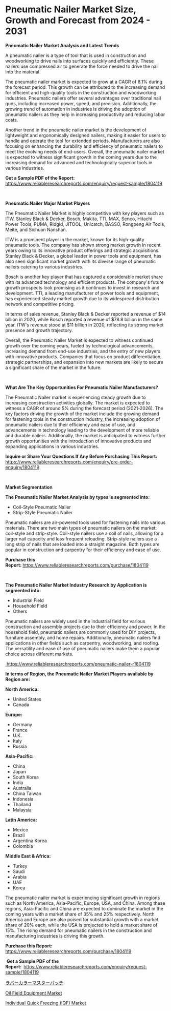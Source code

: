 <p><h1>Pneumatic Nailer Market Size, Growth and Forecast from 2024 - 2031</h1></p><p><strong>Pneumatic Nailer Market Analysis and Latest Trends</strong></p>
<p><p>A pneumatic nailer is a type of tool that is used in construction and woodworking to drive nails into surfaces quickly and efficiently. These nailers use compressed air to generate the force needed to drive the nail into the material.</p><p>The pneumatic nailer market is expected to grow at a CAGR of 8.1% during the forecast period. This growth can be attributed to the increasing demand for efficient and high-quality tools in the construction and woodworking industries. Pneumatic nailers offer several advantages over traditional nail guns, including increased power, speed, and precision. Additionally, the growing trend of automation in industries is driving the adoption of pneumatic nailers as they help in increasing productivity and reducing labor costs.</p><p>Another trend in the pneumatic nailer market is the development of lightweight and ergonomically designed nailers, making it easier for users to handle and operate the tool for extended periods. Manufacturers are also focusing on enhancing the durability and efficiency of pneumatic nailers to meet the evolving needs of end-users. Overall, the pneumatic nailer market is expected to witness significant growth in the coming years due to the increasing demand for advanced and technologically superior tools in various industries.</p></p>
<p><strong>Get a Sample PDF of the Report:&nbsp;</strong> <a href="https://www.reliableresearchreports.com/enquiry/request-sample/1804119">https://www.reliableresearchreports.com/enquiry/request-sample/1804119</a></p>
<p>&nbsp;</p>
<p><strong>Pneumatic Nailer Major Market Players</strong></p>
<p><p>The Pneumatic Nailer Market is highly competitive with key players such as ITW, Stanley Black & Decker, Bosch, Makita, TTI, MAX, Senco, Hitachi Power Tools, PUMA, Ridgid, JITOOL, Unicatch, BASSO, Rongpeng Air Tools, Meite, and Sichuan Nanshan. </p><p>ITW is a prominent player in the market, known for its high-quality pneumatic tools. The company has shown strong market growth in recent years owing to its innovative product offerings and strategic acquisitions. Stanley Black & Decker, a global leader in power tools and equipment, has also seen significant market growth with its diverse range of pneumatic nailers catering to various industries. </p><p>Bosch is another key player that has captured a considerable market share with its advanced technology and efficient products. The company's future growth prospects look promising as it continues to invest in research and development. TTI, a leading manufacturer of power tools and equipment, has experienced steady market growth due to its widespread distribution network and competitive pricing. </p><p>In terms of sales revenue, Stanley Black & Decker reported a revenue of $14 billion in 2020, while Bosch reported a revenue of $78.8 billion in the same year. ITW's revenue stood at $11 billion in 2020, reflecting its strong market presence and growth trajectory. </p><p>Overall, the Pneumatic Nailer Market is expected to witness continued growth over the coming years, fueled by technological advancements, increasing demand from end-use industries, and the entry of new players with innovative products. Companies that focus on product differentiation, strategic partnerships, and expansion into new markets are likely to secure a significant share of the market in the future.</p></p>
<p>&nbsp;</p>
<p><strong>What Are The Key Opportunities For Pneumatic Nailer Manufacturers?</strong></p>
<p><p>The Pneumatic Nailer market is experiencing steady growth due to increasing construction activities globally. The market is expected to witness a CAGR of around 5% during the forecast period (2021-2026). The key factors driving the growth of the market include the growing demand for fastening tools in the construction industry, the increasing adoption of pneumatic nailers due to their efficiency and ease of use, and advancements in technology leading to the development of more reliable and durable nailers. Additionally, the market is anticipated to witness further growth opportunities with the introduction of innovative products and expanding applications in various industries.</p></p>
<p><strong>Inquire or Share Your Questions If Any Before Purchasing This Report:</strong> <a href="https://www.reliableresearchreports.com/enquiry/pre-order-enquiry/1804119">https://www.reliableresearchreports.com/enquiry/pre-order-enquiry/1804119</a></p>
<p>&nbsp;</p>
<p><strong>Market Segmentation</strong></p>
<p><strong>The Pneumatic Nailer Market Analysis by types is segmented into:</strong></p>
<p><ul><li>Coil-Style Pneumatic Nailer</li><li>Strip-Style Pneumatic Nailer</li></ul></p>
<p><p>Pneumatic nailers are air-powered tools used for fastening nails into various materials. There are two main types of pneumatic nailers on the market: coil-style and strip-style. Coil-style nailers use a coil of nails, allowing for a larger nail capacity and less frequent reloading. Strip-style nailers use a long strip of nails that are loaded into a straight magazine. Both types are popular in construction and carpentry for their efficiency and ease of use.</p></p>
<p><strong>Purchase this Report:&nbsp;</strong><a href="https://www.reliableresearchreports.com/purchase/1804119">https://www.reliableresearchreports.com/purchase/1804119</a></p>
<p>&nbsp;</p>
<p><strong>The Pneumatic Nailer Market Industry Research by Application is segmented into:</strong></p>
<p><ul><li>Industrial Field</li><li>Household Field</li><li>Others</li></ul></p>
<p><p>Pneumatic nailers are widely used in the industrial field for various construction and assembly projects due to their efficiency and power. In the household field, pneumatic nailers are commonly used for DIY projects, furniture assembly, and home repairs. Additionally, pneumatic nailers find applications in other fields such as carpentry, woodworking, and roofing. The versatility and ease of use of pneumatic nailers make them a popular choice across different markets.</p></p>
<p><a href="https://www.reliableresearchreports.com/pneumatic-nailer-r1804119">&nbsp;https://www.reliableresearchreports.com/pneumatic-nailer-r1804119</a></p>
<p><strong>In terms of Region, the Pneumatic Nailer Market Players available by Region are:</strong></p>
<p>
    <p> <strong> North America: </strong>
        <ul>
            <li>United States</li>
            <li>Canada</li>
        </ul>
        </p> 
    <p> <strong> Europe: </strong>
        <ul>
            <li>Germany</li>
            <li>France</li>
            <li>U.K.</li>
            <li>Italy</li>
            <li>Russia</li>
        </ul>
        </p> 
    <p> <strong> Asia-Pacific: </strong>
        <ul>
            <li>China</li>
            <li>Japan</li>
            <li>South Korea</li>
            <li>India</li>
            <li>Australia</li>
            <li>China Taiwan</li>
            <li>Indonesia</li>
            <li>Thailand</li>
            <li>Malaysia</li>
        </ul>
        </p> 
    <p> <strong> Latin America: </strong>
        <ul>
            <li>Mexico</li>
            <li>Brazil</li>
            <li>Argentina Korea</li>
            <li>Colombia</li>
        </ul>
        </p> 
    <p> <strong> Middle East & Africa: </strong>
        <ul>
            <li>Turkey</li>
            <li>Saudi</li>
            <li>Arabia</li>
            <li>UAE</li>
            <li>Korea</li>
        </ul>
    </p>
    </p>
<p><p>The pneumatic nailer market is experiencing significant growth in regions such as North America, Asia-Pacific, Europe, USA, and China. Among these regions, Asia-Pacific and China are expected to dominate the market in the coming years with a market share of 35% and 25% respectively. North America and Europe are also poised for substantial growth with a market share of 20% each, while the USA is projected to hold a market share of 15%. The rising demand for pneumatic nailers in the construction and manufacturing industries is driving this growth.</p></p>
<p><strong>Purchase this Report: </strong><a href="https://www.reliableresearchreports.com/purchase/1804119">https://www.reliableresearchreports.com/purchase/1804119</a></p>
<p>&nbsp;<strong>Get a Sample PDF of the Report:&nbsp;&nbsp;</strong><a href="https://www.reliableresearchreports.com/enquiry/request-sample/1804119">https://www.reliableresearchreports.com/enquiry/request-sample/1804119</a></p>
<p><strong></strong></p>
<p><p><a href="https://github.com/RandallRunte2023/Market-Research-Report-List-1/blob/main/5830564156835.md">ラバーカラーマスターバッチ</a></p><p><a href="https://issuu.com/reportprime-2/docs/oil-field-equipment-market-size-2030.pptx">Oil Field Equipment Market</a></p><p><a href="https://view.publitas.com/reportprime-1/global-individual-quick-freezing-iqf-market-is-projected-to-grow-at-a-cagr-of-9-1-forcasted-for-period-from-2024-to-2031/">Individual Quick Freezing (IQF) Market</a></p></p>